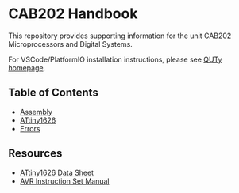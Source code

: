 # CAB202 Handbook

This repository provides supporting information for the unit CAB202
Microprocessors and Digital Systems.

For VSCode/PlatformIO installation instructions, please see [QUTy homepage](https://cab202.github.io/quty/).

## Table of Contents

- [Assembly](assembly.md)
- [ATtiny1626](attiny1626.md)
- [Errors](errors.md)

## Resources

- [ATtiny1626 Data Sheet](https://raw.githubusercontent.com/Tarang74/cab202-technical-support/main/ATtiny1626%20DataSheet.pdf)
- [AVR Instruction Set Manual](https://raw.githubusercontent.com/Tarang74/cab202-technical-support/main/Instruction%20Set%20Manual.pdf)
